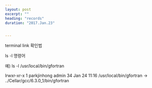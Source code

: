 ```yaml
---
layout: post
excerpt: ""
heading: "records"
duration: "2017.Jan.23"


---
```


terminal link 확인법

ls -l 명령어

예) ls -l /usr/local/bin/gfortran

>
lrwxr-xr-x  1 parkjinhong  admin  34 Jan 24 11:16 /usr/local/bin/gfortran -> ../Cellar/gcc/6.3.0_1/bin/gfortran

